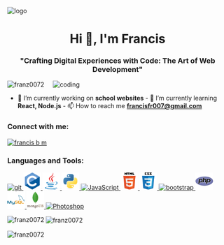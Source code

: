 ![logo](https://github.com/franz0072/franz0072/blob/main/Untitled%20design%20(1).gif)

<h1 align="center">Hi 👋, I'm Francis</h1>
<h3 align="center">
  "Crafting Digital Experiences with Code: The Art of Web Development"
</h3>

<img
  align="right"
  alt="coding"
  width="400"
  src="https://user-images.githubusercontent.com/74038190/212750147-854a394f-fee9-4080-9770-78a4b7ece53f.gif"
/>

<p align="left">
  <img
    src="https://komarev.com/ghpvc/?username=franz0072&label=Profile%20views&color=0e75b6&style=flat"
    alt="franz0072"
  />
</p>

- 🔭 I’m currently working on **school websites** - 🌱 I’m currently learning
**React, Node.js** - 📫 How to reach me **francisfr007@gmail.com**

<h3 align="left">Connect with me:</h3>
<p align="left">
  <a href="https://linkedin.com/in/francis b m" target="blank"
    ><img
      align="center"
      src="https://raw.githubusercontent.com/rahuldkjain/github-profile-readme-generator/master/src/images/icons/Social/linked-in-alt.svg"
      alt="francis b m"
      height="30"
      width="40"
  /></a>
</p>

<h3 align="left">Languages and Tools:</h3>
<p align="left">
  <a href="https://git-scm.com/" target="_blank" rel="noreferrer">
    <img
      src="https://www.vectorlogo.zone/logos/git-scm/git-scm-icon.svg"
      alt="git"
      width="40"
      height="40"
    />
  </a>

  <a href="https://www.cprogramming.com/" target="_blank" rel="noreferrer">
    <img
      src="https://raw.githubusercontent.com/devicons/devicon/master/icons/c/c-original.svg"
      alt="c"
      width="40"
      height="40"
    />
  </a>

  <a href="https://www.java.com" target="_blank" rel="noreferrer">
    <img
      src="https://raw.githubusercontent.com/devicons/devicon/master/icons/java/java-original.svg"
      alt="java"
      width="40"
      height="40"
    />
  </a>

  <a href="https://www.python.org" target="_blank" rel="noreferrer">
    <img
      src="https://raw.githubusercontent.com/devicons/devicon/master/icons/python/python-original.svg"
      alt="python"
      width="40"
      height="40"
    />
  </a>
  
<a href="https://developer.mozilla.org/en-US/docs/Web/JavaScript" target="_blank" rel="noreferrer">
  <img src="https://upload.wikimedia.org/wikipedia/commons/9/99/Unofficial_JavaScript_logo_2.svg"
       alt="JavaScript" width="40" height="40" />
</a>





  <a href="https://www.w3.org/html/" target="_blank" rel="noreferrer">
    <img
      src="https://raw.githubusercontent.com/devicons/devicon/master/icons/html5/html5-original-wordmark.svg"
      alt="html5"
      width="40"
      height="40"
    />
  </a>

  <a href="https://www.w3schools.com/css/" target="_blank" rel="noreferrer">
    <img
      src="https://raw.githubusercontent.com/devicons/devicon/master/icons/css3/css3-original-wordmark.svg"
      alt="css3"
      width="40"
      height="40"
    />
  </a>

<a href="https://getbootstrap.com" target="_blank" rel="noreferrer">
  <img src="https://upload.wikimedia.org/wikipedia/commons/thumb/b/b2/Bootstrap_logo.svg/512px-Bootstrap_logo.svg.png"
       alt="bootstrap" width="40" height="40" />
</a>


  <a href="https://www.php.net" target="_blank" rel="noreferrer">
    <img
      src="https://raw.githubusercontent.com/devicons/devicon/master/icons/php/php-original.svg"
      alt="php"
      width="40"
      height="40"
    />
  </a>

  <a href="https://www.mysql.com/" target="_blank" rel="noreferrer">
    <img
      src="https://raw.githubusercontent.com/devicons/devicon/master/icons/mysql/mysql-original-wordmark.svg"
      alt="mysql"
      width="40"
      height="40"
    />
  </a>

  <a href="https://www.mongodb.com/" target="_blank" rel="noreferrer">
    <img
      src="https://raw.githubusercontent.com/devicons/devicon/master/icons/mongodb/mongodb-original-wordmark.svg"
      alt="mongodb"
      width="40"
      height="40"
    />
  </a>

<a href="https://www.adobe.com/products/photoshop.html" target="_blank" rel="noreferrer">
  <img src="https://upload.wikimedia.org/wikipedia/commons/a/af/Adobe_Photoshop_CC_icon.svg"
       alt="Photoshop" width="40" height="40" />
</a>

</p>

<p>
  <img
    align="left"
    src="https://github-readme-stats.vercel.app/api/top-langs?username=franz0072&show_icons=true&locale=en&layout=compact"
    alt="franz0072"
  />
</p>

<p>
  &nbsp;<img
    align="center"
    src="https://github-readme-stats.vercel.app/api?username=franz0072&show_icons=true&locale=en"
    alt="franz0072"
  />
</p>

<p>
  <img
    align="center"
    src="https://github-readme-streak-stats.herokuapp.com/?user=franz0072&"
    alt="franz0072"
  />
</p>
